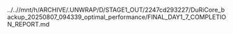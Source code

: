 ../..//mnt/h/ARCHIVE/.UNWRAP/D/STAGE1_OUT/2247cd293227/DuRiCore_backup_20250807_094339_optimal_performance/FINAL_DAY1_7_COMPLETION_REPORT.md